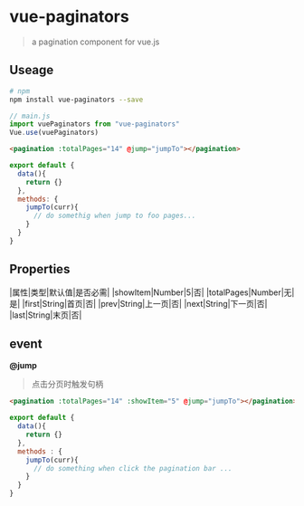 # vue-paginators
> a pagination component for vue.js

## Useage

``` bash
# npm
npm install vue-paginators --save 

```
``` js
// main.js
import vuePaginators from "vue-paginators"
Vue.use(vuePaginators)

```

``` html
<pagination :totalPages="14" @jump="jumpTo"></pagination>
```

``` js
export default {
  data(){
    return {}
  },
  methods: {
    jumpTo(curr){
      // do somethig when jump to foo pages...
    }
  }
}

```

## Properties

|属性|类型|默认值|是否必需|
|showItem|Number|5|否|
|totalPages|Number|无|是|
|first|String|首页|否|
|prev|String|上一页|否|
|next|String|下一页|否|
|last|String|末页|否|

## event
**@jump**
> 点击分页时触发句柄

``` html
<pagination :totalPages="14" :showItem="5" @jump="jumpTo"></pagination>
```

``` js
export default {
  data(){
    return {}
  },
  methods : {
    jumpTo(curr){
      // do something when click the pagination bar ...
    }
  }
}
```